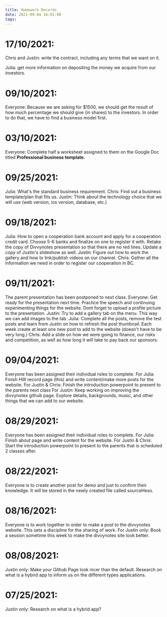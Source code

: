 ```yaml
---
title: Homework Records
date: 2021-09-04 16:01:08
tags:
---
```

# 17/10/2021:

Chris and Justin: write the contract, including any terms that we want on it.

Julia: get more information on depositing the money we acquire from our investors.

# 09/10/2021:

Everyone:
Because we are asking for $1500, we should get the result of how much percentage we should give (in shares) to the investors. In order to do that, we have to find a business model first.


# 03/10/2021:
Everyone: Complete half a worksheet assigned to them on the Google Doc titled **Professional business template.**

# 09/25/2021:

Julia: What's the standard business requirement.
Chris: Find out a business template/plan that fits us. 
Justin: Think about the technology choice that we will use (web version, ios version, database, etc.)

# 09/18/2021:

Julia: How to open a cooperation bank account and apply for a cooperation credit card. Choose 5-6 banks and finalize on one to register it with.
Retake the copy of Divvynotes presentation so that there are no red lines. Update a copy of Justin's slideshow as well.
Justin: Figure out how to work the gallery and how to link/publish videos on our channel.
Chris: Gather all the information we need in order to register our cooperation in BC.

# 09/11/2021:

The parent presentation has been postponed to next class.
Everyone: Get ready for the presentation next time. Practice the speech and continuing experimenting things for the website.
Dont forget to upload a profile picture to the presentation.
Justin: Try to add a gallery tab on the menu. This way we can add images to the tab.
Julia: Complete all the posts, remove the test posts and learn from Justin on how to refresh the post thumbnail. Each week create at least one new post to add to the website (doesn't have to be very long.)
Chris: Add a slide on how we were going to finance, our risks and competition, as well as how long it will take to pay back our sponsors.

# 09/04/2021:

Everyone has been assigned their individual roles to complete.
For Julia: Finish HW record page (this) and write content/make more posts for the website.
For Justin & Chris: Finish the introduction powerpoint to present to the parents next class
For Justin: Keep working on improving the divvynotes github page. Explore details, backgrounds, music, and other things that we can add to our website.

# 08/29/2021:

Everyone has been assigned their individual roles to complete.
For Julia: Finish about page and write content for the website.
For Justin & Chris: Start the introduction powerpoint to present to the parents that is scheduled 2 classes after.

# 08/22/2021:

Everyone is to create another post for demo and just to confirm their knowledge. It will be stored in the newly created file called sourceHexo.

# 08/16/2021:

Everyone is to work together in order to make a post to the divvynotes website. This sets a discipline for the sharing of work.
For Justin only: Book a session sometime this week to make the divvynotes site look better.

# 08/08/2021:

Justin only: Make your Github Page look nicer than the default. Research on what is a hybrid app to inform us on the different types applications.

# 07/25/2021:

Justin only: Research on what is a hybrid app?

